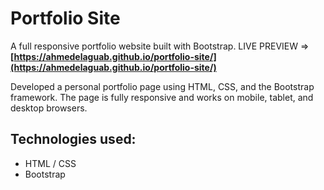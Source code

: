 # Portfolio Site

A full responsive portfolio website built with Bootstrap.
LIVE PREVIEW => **[https://ahmedelaguab.github.io/portfolio-site/](https://ahmedelaguab.github.io/portfolio-site/)**

Developed a personal portfolio page using HTML, CSS, and the Bootstrap framework. The page is fully responsive and works on mobile, tablet, and desktop browsers.

## Technologies used:
- HTML / CSS
- Bootstrap
